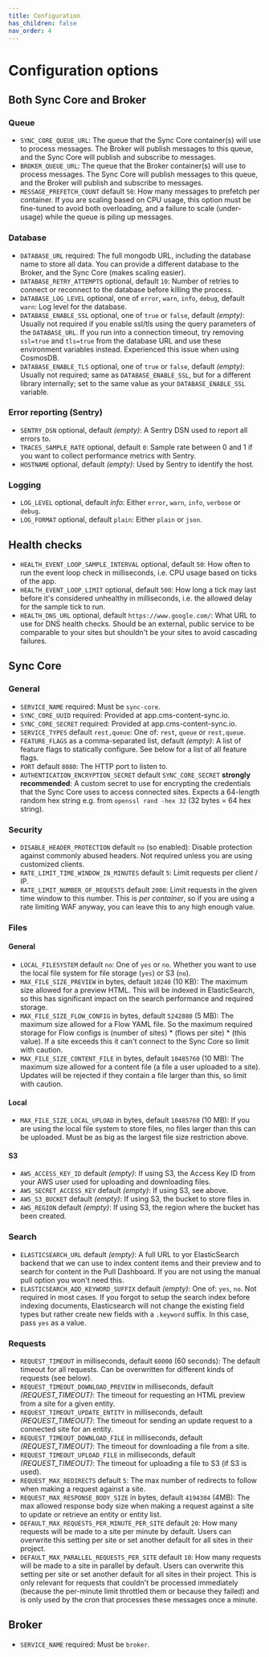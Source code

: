 ```yaml
---
title: Configuration
has_children: false
nav_order: 4
---
```


# Configuration options

## Both Sync Core and Broker

### Queue
- `SYNC_CORE_QUEUE_URL`: The queue that the Sync Core container(s) will use to process messages. The Broker will publish messages to this queue, and the Sync Core will publish and subscribe to messages.
- `BROKER_QUEUE_URL`: The queue that the Broker container(s) will use to process messages. The Sync Core will publish messages to this queue, and the Broker will publish and subscribe to messages.
- `MESSAGE_PREFETCH_COUNT` default `50`: How many messages to prefetch per container. If you are scaling based on CPU usage, this option must be fine-tuned to avoid both overloading, and a failure to scale (under-usage) while the queue is piling up messages. 

### Database
- `DATABASE_URL` required: The full mongodb URL, including the database name to store all data. You can provide a different database to the Broker, and the Sync Core (makes scaling easier).
- `DATABASE_RETRY_ATTEMPTS` optional, default `10`: Number of retries to connect or reconnect to the database before killing the process.
- `DATABASE_LOG_LEVEL` optional, one of `error`, `warn`, `info`, `debug`, default `warn`: Log level for the database.
- `DATABASE_ENABLE_SSL` optional, one of `true` or `false`, default *(empty)*: Usually not required if you enable ssl/tls using the query parameters of the `DATABASE_URL`. If you run into a connection timeout, try removing `ssl=true` and `tls=true` from the database URL and use these environment variables instead. Experienced this issue when using CosmosDB.
- `DATABASE_ENABLE_TLS` optional, one of `true` or `false`, default *(empty)*: Usually not required; same as `DATABASE_ENABLE_SSL`, but for a different library internally; set to the same value as your `DATABASE_ENABLE_SSL` variable.

### Error reporting (Sentry)
- `SENTRY_DSN` optional, default *(empty)*: A Sentry DSN used to report all errors to.
- `TRACES_SAMPLE_RATE` optional, default `0`: Sample rate between 0 and 1 if you want to collect performance metrics with Sentry.
- `HOSTNAME` optional, default *(empty)*: Used by Sentry to identify the host.

### Logging
- `LOG_LEVEL` optional, default *info*: Either `error`, `warn`, `info`, `verbose` or `debug`.
- `LOG_FORMAT` optional, default `plain`: Either `plain` or `json`.

## Health checks
- `HEALTH_EVENT_LOOP_SAMPLE_INTERVAL` optional, default `50`: How often to run the event loop check in milliseconds, i.e. CPU usage based on ticks of the app.
- `HEALTH_EVENT_LOOP_LIMIT` optional, default `500`: How long a tick may last before it's considered unhealthy in milliseconds, i.e. the allowed delay for the sample tick to run.
- `HEALTH_DNS_URL` optional, default `https://www.google.com/`: What URL to use for DNS health checks. Should be an external, public service to be comparable to your sites but shouldn't be your sites to avoid cascading failures.

## Sync Core

### General
- `SERVICE_NAME` required: Must be `sync-core`.
- `SYNC_CORE_UUID` required: Provided at app.cms-content-sync.io.
- `SYNC_CORE_SECRET` required: Provided at app.cms-content-sync.io.
- `SERVICE_TYPES` default `rest,queue`: One of: `rest`, `queue` or `rest,queue`.
- `FEATURE_FLAGS` as a comma-separated list, default *(empty)*: A list of feature flags to statically configure. See below for a list of all feature flags.
- `PORT` default `8080`: The HTTP port to listen to.
- `AUTHENTICATION_ENCRYPTION_SECRET` default `SYNC_CORE_SECRET` **strongly recommended**: A custom secret to use for encrypting the credentials that the Sync Core uses to access connected sites. Expects a 64-length random hex string e.g. from `openssl rand -hex 32` (32 bytes = 64 hex string).

### Security
- `DISABLE_HEADER_PROTECTION` default `no` (so enabled): Disable protection against commonly abused headers. Not required unless you are using customized clients.
- `RATE_LIMIT_TIME_WINDOW_IN_MINUTES` default `5`: Limit requests per client / IP.
- `RATE_LIMIT_NUMBER_OF_REQUESTS` default `2000`: Limit requests in the given time window to this number. This is *per container*, so if you are using a rate limiting WAF anyway, you can leave this to any high enough value.

### Files

#### General
- `LOCAL_FILESYSTEM` default `no`: One of `yes` or `no`. Whether you want to use the local file system for file storage (`yes`) or S3 (`no`).
- `MAX_FILE_SIZE_PREVIEW` in bytes, default `10240` (10 KB): The maximum size allowed for a preview HTML. This will be indexed in ElasticSearch, so this has significant impact on the search performance and required storage.
- `MAX_FILE_SIZE_FLOW_CONFIG` in bytes, default `5242880` (5 MB): The maximum size allowed for a Flow YAML file. So the maximum required storage for Flow configs is (number of sites) * (flows per site) * (this value). If a site exceeds this it can't connect to the Sync Core so limit with caution.
- `MAX_FILE_SIZE_CONTENT_FILE` in bytes, default `10485760` (10 MB): The maximum size allowed for a content file (a file a user uploaded to a site). Updates will be rejected if they contain a file larger than this, so limit with caution.

#### Local
- `MAX_FILE_SIZE_LOCAL_UPLOAD` in bytes, default `10485760` (10 MB): If you are using the local file system to store files, no files larger than this can be uploaded. Must be as big as the largest file size restriction above. 

#### S3
- `AWS_ACCESS_KEY_ID` default *(empty)*: If using S3, the Access Key ID from your AWS user used for uploading and downloading files.
- `AWS_SECRET_ACCESS_KEY` default *(empty)*: If using S3, see above.
- `AWS_S3_BUCKET` default *(empty)*: If using S3, the bucket to store files in.
- `AWS_REGION` default *(empty)*: If using S3, the region where the bucket has been created.

### Search
- `ELASTICSEARCH_URL` default *(empty)*: A full URL to yor ElasticSearch backend that we can use to index content items and their preview and to search for content in the Pull Dashboard. If you are not using the manual pull option you won't need this.
- `ELASTICSEARCH_ADD_KEYWORD_SUFFIX` default *(empty)*: One of: `yes`, `no`. Not required in most cases. If you forgot to setup the search index before indexing documents, Elasticsearch will not change the existing field types but rather create new fields with a `.keyword` suffix. In this case, pass `yes` as a value.

### Requests
- `REQUEST_TIMEOUT` in milliseconds, default `60000` (60 seconds): The default timeout for all requests. Can be overwritten for different kinds of requests (see below).
- `REQUEST_TIMEOUT_DOWNLOAD_PREVIEW` in milliseconds, default *(REQUEST_TIMEOUT)*: The timeout for requesting an HTML preview from a site for a given entity.
- `REQUEST_TIMEOUT_UPDATE_ENTITY` in milliseconds, default *(REQUEST_TIMEOUT)*: The timeout for sending an update request to a connected site for an entity.
- `REQUEST_TIMEOUT_DOWNLOAD_FILE` in milliseconds, default *(REQUEST_TIMEOUT)*: The timeout for downloading a file from a site.
- `REQUEST_TIMEOUT_UPLOAD_FILE` in milliseconds, default *(REQUEST_TIMEOUT)*: The timeout for uploading a file to S3 (if S3 is used).
- `REQUEST_MAX_REDIRECTS` default `5`: The max number of redirects to follow when making a request against a site.
- `REQUEST_MAX_RESPONSE_BODY_SIZE` in bytes, default `4194304` (4MB): The max allowed response body size when making a request against a site to update or retrieve an entity or entity list.
- `DEFAULT_MAX_REQUESTS_PER_MINUTE_PER_SITE` default `20`: How many requests will be made to a site per minute by default. Users can overwrite this setting per site or set another default for all sites in their project.
- `DEFAULT_MAX_PARALLEL_REQUESTS_PER_SITE` default `10`: How many requests will be made to a site in parallel by default. Users can overwrite this setting per site or set another default for all sites in their project. This is only relevant for requests that couldn't be processed immediately (because the per-minute limit throttled them or because they failed) and is only used by the cron that processes these messages once a minute.

## Broker
- `SERVICE_NAME` required: Must be `broker`.
